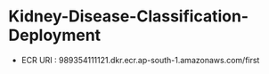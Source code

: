 # Kidney-Disease-Classification-Deployment

- ECR URI : 989354111121.dkr.ecr.ap-south-1.amazonaws.com/first